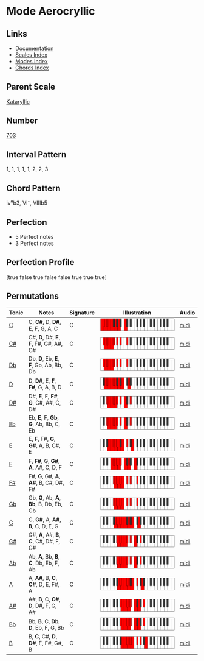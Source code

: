 # Mode Aerocryllic

## Links

- [Documentation](README.md)
- [Scales Index](Scales.md)
- [Modes Index](Modes.md)
- [Chords Index](Chords.md)

## Parent Scale

[Kataryllic](ScaleKataryllic.md)

## Number

[703](https://ianring.com/musictheory/scales/703)

## Interval Pattern

1, 1, 1, 1, 1, 2, 2, 3

## Chord Pattern

iv⁰b3, VI⁺, VIIIb5

## Perfection

- 5 Perfect notes
- 3 Perfect notes

## Perfection Profile

[true false true false false true true true]

## Permutations

| Tonic | Notes | Signature | Illustration | Audio |
|-------|-------|-----------|--------------|-------|
| [C](ModeCNaturalAerocryllic.md) | C, **C#**, D, **D#**, **E**, F, G, A, C | C | ![CNaturalAerocryllic](ModeCNaturalAerocryllic.png) | [midi](https://github.com/edipermadi/music/blob/main/docs/ModeCNaturalAerocryllic.mid?raw=true) |
| [C#](ModeCSharpAerocryllic.md) | C#, **D**, D#, **E**, **F**, F#, G#, A#, C# | C | ![CSharpAerocryllic](ModeCSharpAerocryllic.png) | [midi](https://github.com/edipermadi/music/blob/main/docs/ModeCSharpAerocryllic.mid?raw=true) |
| [Db](ModeDFlatAerocryllic.md) | Db, **D**, Eb, **E**, **F**, Gb, Ab, Bb, Db | C | ![DFlatAerocryllic](ModeDFlatAerocryllic.png) | [midi](https://github.com/edipermadi/music/blob/main/docs/ModeDFlatAerocryllic.mid?raw=true) |
| [D](ModeDNaturalAerocryllic.md) | D, **D#**, E, **F**, **F#**, G, A, B, D | C | ![DNaturalAerocryllic](ModeDNaturalAerocryllic.png) | [midi](https://github.com/edipermadi/music/blob/main/docs/ModeDNaturalAerocryllic.mid?raw=true) |
| [D#](ModeDSharpAerocryllic.md) | D#, **E**, F, **F#**, **G**, G#, A#, C, D# | C | ![DSharpAerocryllic](ModeDSharpAerocryllic.png) | [midi](https://github.com/edipermadi/music/blob/main/docs/ModeDSharpAerocryllic.mid?raw=true) |
| [Eb](ModeEFlatAerocryllic.md) | Eb, **E**, F, **Gb**, **G**, Ab, Bb, C, Eb | C | ![EFlatAerocryllic](ModeEFlatAerocryllic.png) | [midi](https://github.com/edipermadi/music/blob/main/docs/ModeEFlatAerocryllic.mid?raw=true) |
| [E](ModeENaturalAerocryllic.md) | E, **F**, F#, **G**, **G#**, A, B, C#, E | C | ![ENaturalAerocryllic](ModeENaturalAerocryllic.png) | [midi](https://github.com/edipermadi/music/blob/main/docs/ModeENaturalAerocryllic.mid?raw=true) |
| [F](ModeFNaturalAerocryllic.md) | F, **F#**, G, **G#**, **A**, A#, C, D, F | C | ![FNaturalAerocryllic](ModeFNaturalAerocryllic.png) | [midi](https://github.com/edipermadi/music/blob/main/docs/ModeFNaturalAerocryllic.mid?raw=true) |
| [F#](ModeFSharpAerocryllic.md) | F#, **G**, G#, **A**, **A#**, B, C#, D#, F# | C | ![FSharpAerocryllic](ModeFSharpAerocryllic.png) | [midi](https://github.com/edipermadi/music/blob/main/docs/ModeFSharpAerocryllic.mid?raw=true) |
| [Gb](ModeGFlatAerocryllic.md) | Gb, **G**, Ab, **A**, **Bb**, B, Db, Eb, Gb | C | ![GFlatAerocryllic](ModeGFlatAerocryllic.png) | [midi](https://github.com/edipermadi/music/blob/main/docs/ModeGFlatAerocryllic.mid?raw=true) |
| [G](ModeGNaturalAerocryllic.md) | G, **G#**, A, **A#**, **B**, C, D, E, G | C | ![GNaturalAerocryllic](ModeGNaturalAerocryllic.png) | [midi](https://github.com/edipermadi/music/blob/main/docs/ModeGNaturalAerocryllic.mid?raw=true) |
| [G#](ModeGSharpAerocryllic.md) | G#, **A**, A#, **B**, **C**, C#, D#, F, G# | C | ![GSharpAerocryllic](ModeGSharpAerocryllic.png) | [midi](https://github.com/edipermadi/music/blob/main/docs/ModeGSharpAerocryllic.mid?raw=true) |
| [Ab](ModeAFlatAerocryllic.md) | Ab, **A**, Bb, **B**, **C**, Db, Eb, F, Ab | C | ![AFlatAerocryllic](ModeAFlatAerocryllic.png) | [midi](https://github.com/edipermadi/music/blob/main/docs/ModeAFlatAerocryllic.mid?raw=true) |
| [A](ModeANaturalAerocryllic.md) | A, **A#**, B, **C**, **C#**, D, E, F#, A | C | ![ANaturalAerocryllic](ModeANaturalAerocryllic.png) | [midi](https://github.com/edipermadi/music/blob/main/docs/ModeANaturalAerocryllic.mid?raw=true) |
| [A#](ModeASharpAerocryllic.md) | A#, **B**, C, **C#**, **D**, D#, F, G, A# | C | ![ASharpAerocryllic](ModeASharpAerocryllic.png) | [midi](https://github.com/edipermadi/music/blob/main/docs/ModeASharpAerocryllic.mid?raw=true) |
| [Bb](ModeBFlatAerocryllic.md) | Bb, **B**, C, **Db**, **D**, Eb, F, G, Bb | C | ![BFlatAerocryllic](ModeBFlatAerocryllic.png) | [midi](https://github.com/edipermadi/music/blob/main/docs/ModeBFlatAerocryllic.mid?raw=true) |
| [B](ModeBNaturalAerocryllic.md) | B, **C**, C#, **D**, **D#**, E, F#, G#, B | C | ![BNaturalAerocryllic](ModeBNaturalAerocryllic.png) | [midi](https://github.com/edipermadi/music/blob/main/docs/ModeBNaturalAerocryllic.mid?raw=true) |
